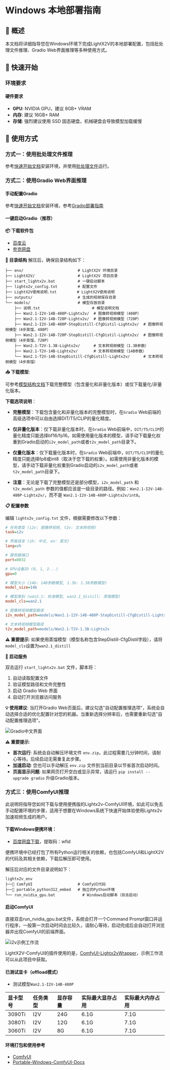 # Windows 本地部署指南

## 📖 概述

本文档将详细指导您在Windows环境下完成LightX2V的本地部署配置，包括批处理文件推理、Gradio Web界面推理等多种使用方式。

## 🚀 快速开始

### 环境要求

#### 硬件要求
- **GPU**: NVIDIA GPU，建议 8GB+ VRAM
- **内存**: 建议 16GB+ RAM
- **存储**: 强烈建议使用 SSD 固态硬盘，机械硬盘会导致模型加载缓慢

## 🎯 使用方式

### 方式一：使用批处理文件推理

参考[快速开始文档](../getting_started/quickstart.md)安装环境，并使用[批处理文件](https://github.com/ModelTC/LightX2V/tree/main/scripts/win)运行。

### 方式二：使用Gradio Web界面推理

#### 手动配置Gradio

参考[快速开始文档](../getting_started/quickstart.md)安装环境，参考[Gradio部署指南](./deploy_gradio.md)

#### 一键启动Gradio（推荐）

**📦 下载软件包**
- [百度云](https://pan.baidu.com/s/14bMAbOuFFSj8yzt4Zdmyqw)
- [夸克网盘](https://pan.quark.cn/s/97b4ad6bc76c)

**📁 目录结构**
解压后，确保目录结构如下：

```
├── env/                        # LightX2V 环境目录
├── LightX2V/                   # LightX2V 项目目录
├── start_lightx2v.bat          # 一键启动脚本
├── lightx2v_config.txt         # 配置文件
├── LightX2V使用说明.txt         # LightX2V使用说明
├── outputs/                    # 生成的视频保存目录
└── models/                     # 模型存放目录
    ├── 说明.txt                       # 模型说明文档
    ├── Wan2.1-I2V-14B-480P-Lightx2v/  # 图像转视频模型（480P）
    ├── Wan2.1-I2V-14B-720P-Lightx2v/  # 图像转视频模型（720P）
    ├── Wan2.1-I2V-14B-480P-StepDistill-CfgDistil-Lightx2v/  # 图像转视频模型（4步蒸馏，480P）
    ├── Wan2.1-I2V-14B-720P-StepDistill-CfgDistil-Lightx2v/  # 图像转视频模型（4步蒸馏，720P）
    ├── Wan2.1-T2V-1.3B-Lightx2v/      # 文本转视频模型（1.3B参数）
    ├── Wan2.1-T2V-14B-Lightx2v/       # 文本转视频模型（14B参数）
    └── Wan2.1-T2V-14B-StepDistill-CfgDistill-Lightx2v/      # 文本转视频模型（4步蒸馏）
```

**📥 下载模型**:

可参考[模型结构文档](./model_structure.md)下载完整模型（包含量化和非量化版本）或仅下载量化/非量化版本。

**下载选项说明**：

- **完整模型**：下载包含量化和非量化版本的完整模型时，在`Gradio` Web前端的高级选项中可以自由选择DIT/T5/CLIP的量化精度。

- **仅非量化版本**：仅下载非量化版本时，在`Gradio` Web前端中，`DIT/T5/CLIP`的量化精度只能选择bf16/fp16。如需使用量化版本的模型，请手动下载量化权重到Gradio启动的`i2v_model_path`或者`t2v_model_path`目录下。

- **仅量化版本**：仅下载量化版本时，在`Gradio` Web前端中，`DIT/T5/CLIP`的量化精度只能选择fp8或int8（取决于您下载的权重）。如需使用非量化版本的模型，请手动下载非量化权重到Gradio启动的`i2v_model_path`或者`t2v_model_path`目录下。

- **注意**：无论是下载了完整模型还是部分模型，`i2v_model_path` 和 `t2v_model_path` 参数的值都应该是一级目录的路径。例如：`Wan2.1-I2V-14B-480P-Lightx2v/`，而不是 `Wan2.1-I2V-14B-480P-Lightx2v/int8`。

**📋 配置参数**

编辑 `lightx2v_config.txt` 文件，根据需要修改以下参数：

```ini
# 任务类型 (i2v: 图像转视频, t2v: 文本转视频)
task=i2v

# 界面语言 (zh: 中文, en: 英文)
lang=zh

# 服务器端口
port=8032

# GPU设备ID (0, 1, 2...)
gpu=0

# 模型大小 (14b: 14B参数模型, 1.3b: 1.3B参数模型)
model_size=14b

# 模型类别 (wan2.1: 标准模型, wan2.1_distill: 蒸馏模型)
model_cls=wan2.1

# 图像转视频模型路径
i2v_model_path=models/Wan2.1-I2V-14B-480P-StepDistill-CfgDistill-Lightx2v

# 文本转视频模型路径
t2v_model_path=models/Wan2.1-T2V-1.3B-Lightx2v
```

**⚠️ 重要提示**: 如果使用蒸馏模型（模型名称包含StepDistill-CfgDistil字段），请将`model_cls`设置为`wan2.1_distill`

**🚀 启动服务**

双击运行 `start_lightx2v.bat` 文件，脚本将：
1. 自动读取配置文件
2. 验证模型路径和文件完整性
3. 启动 Gradio Web 界面
4. 自动打开浏览器访问服务

**💡 使用建议**: 当打开Gradio Web页面后，建议勾选"自动配置推理选项"，系统会自动选择合适的优化配置针对您的机器。当重新选择分辨率后，也需要重新勾选"自动配置推理选项"。

![Gradio中文界面](../../../../assets/figs/portabl_windows/pic_gradio_zh.png)

**⚠️ 重要提示**:
- **首次运行**: 系统会自动解压环境文件 `env.zip`，此过程需要几分钟时间，请耐心等待。后续启动无需重复此步骤。
- **加速启动**: 您也可以手动解压 `env.zip` 文件到当前目录以节省首次启动时间。
- **页面显示问题**: 如果网页打开空白或显示异常，请运行 `pip install --upgrade gradio` 升级Gradio版本。


### 方式三：使用ComfyUI推理

此说明将指导您如何下载与使用便携版的Lightx2v-ComfyUI环境，如此可以免去手动配置环境的步骤，适用于想要在Windows系统下快速开始体验使用Lightx2v加速视频生成的用户。

#### 下载Windows便携环境：

- [百度网盘下载](https://pan.baidu.com/s/1FVlicTXjmXJA1tAVvNCrBw?pwd=wfid)，提取码：wfid

便携环境中已经打包了所有Python运行相关的依赖，也包括ComfyUI和LightX2V的代码及其相关依赖，下载后解压即可使用。

解压后对应的文件目录说明如下：

```shell
lightx2v_env
├──📂 ComfyUI                    # ComfyUI代码
├──📂 portable_python312_embed   # 独立的Python环境
└── run_nvidia_gpu.bat            # Windows启动脚本（双击启动）
```

#### 启动ComfyUI

直接双击run_nvidia_gpu.bat文件，系统会打开一个Command Prompt窗口并运行程序，一般第一次启动时间会比较久，请耐心等待，启动完成后会自动打开浏览器并出现ComfyUI的前端界面。

![i2v示例工作流](../../../../assets/figs/portabl_windows/pic1.png)

LightX2V-ComfyUI的插件使用的是，[ComfyUI-Lightx2vWrapper](https://github.com/ModelTC/ComfyUI-Lightx2vWrapper)，示例工作流可以从此项目中获取。

#### 已测试显卡（offload模式）

- 测试模型`Wan2.1-I2V-14B-480P`

| 显卡型号   | 任务类型     | 显存容量    | 实际最大显存占用 | 实际最大内存占用 |
|:----------|:-----------|:-----------|:--------    |:----------    |
| 3090Ti    | I2V        | 24G        | 6.1G        | 7.1G          |
| 3080Ti    | I2V        | 12G        | 6.1G        | 7.1G          |
| 3060Ti    | I2V        | 8G         | 6.1G        | 7.1G          |


#### 环境打包和使用参考
- [ComfyUI](https://github.com/comfyanonymous/ComfyUI)
- [Portable-Windows-ComfyUI-Docs](https://docs.comfy.org/zh-CN/installation/comfyui_portable_windows#portable-%E5%8F%8A%E8%87%AA%E9%83%A8%E7%BD%B2)
